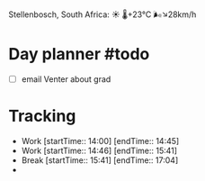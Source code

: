 Stellenbosch, South Africa: ☀️   🌡️+23°C 🌬️↘28km/h

# Day planner #todo 
- [ ] email Venter about grad



# Tracking

- Work [startTime:: 14:00] [endTime:: 14:45]
- Work [startTime:: 14:46] [endTime:: 15:41]
- Break  [startTime:: 15:41] [endTime:: 17:04]
-